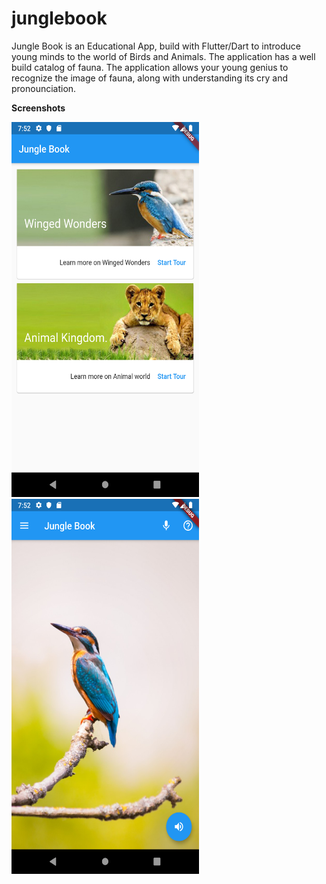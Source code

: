 # junglebook

Jungle Book is an Educational App, build with Flutter/Dart to introduce young minds to the world of Birds and Animals. The application has a well build catalog of fauna. The application allows your young genius to recognize the image of fauna, along with understanding its cry and pronounciation. 

**Screenshots**

<img src="/screenshots/Home.png" alt="Home" width="300" height="600">
<img src="/screenshots/slide.png" alt="Home" width="300" height="600">
